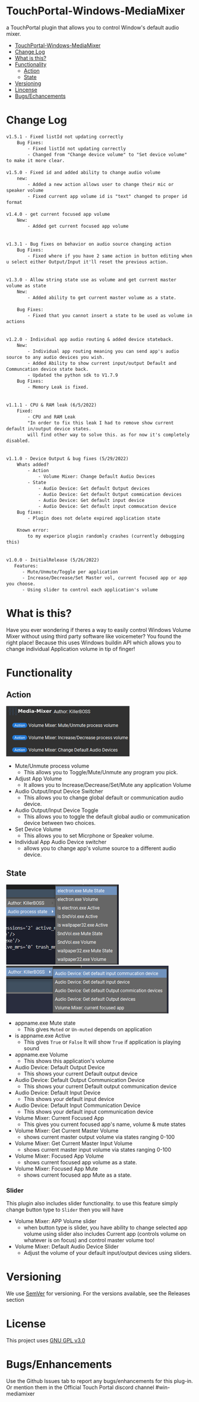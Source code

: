 # TouchPortal-Windows-MediaMixer
a TouchPortal plugin that allows you to control Window's default audio mixer.

- [TouchPortal-Windows-MediaMixer](#touchportal-windows-mediamixer)
- [Change Log](#change-log)
- [What is this?](#what-is-this)
- [Functionality](#functionality)
    - [Action](#action)
    - [State](#state)
- [Versioning](#versioning)
- [Lincense](#license)
- [Bugs/Echancements](#bugsenhancements)

# Change Log
```
v1.5.1 - Fixed listId not updating correctly
    Bug Fixes:
        - Fixed listId not updating correctly
        - Changed from "Change device volume" to "Set device volume" to make it more clear.

v1.5.0 - Fixed id and added ability to change audio volume
    new:
        - Added a new action allows user to change their mic or speaker volume
        - Fixed current app volume id is "text" changed to proper id format

v1.4.0 - get current focused app volume
    New:
        - Added get current focused app volume


v1.3.1 - Bug fixes on behavior on audio source changing action
    Bug Fixes:
        - Fixed where if you have 2 same action in button editing when u select either Output/Input it'll reset the previous action.


v1.3.0 - Allow string state use as volume and get current master volume as state
    New:
        - Added ability to get current master volume as a state.

    Bug Fixes:
        - Fixed that you cannot insert a state to be used as volume in actions


v1.2.0 - Individual app audio routing & added device stateback.
    New:
        - Individual app routing meaning you can send app's audio source to any audio devices you wish.
        - Added Ability to show current input/output Default and Communcation device state back.
        - Updated the python sdk to V1.7.9
    Bug Fixes:
        - Memory Leak is fixed.


v1.1.1 - CPU & RAM leak (6/5/2022)
    Fixed:
        - CPU and RAM Leak
        "In order to fix this leak I had to remove show current default in/output device states.
        will find other way to solve this. as for now it's completely disabled.


v1.1.0 - Device Output & bug fixes (5/29/2022)
    Whats added?
        - Action
            - Volume Mixer: Change Default Audio Devices
        - State
            - Audio Device: Get default Output devices
            - Audio Device: Get default Output commication devices
            - Audio Device: Get default input device
            - Audio Device: Get default input commucation device
    Bug fixes:
        - Plugin does not delete expired application state
    
    Known error:
        to my experice plugin randomly crashes (currently debugging this)


v1.0.0 - InitialRelease (5/26/2022)
   Features:
      - Mute/Unmute/Toggle per application
      - Increase/Decrease/Set Master vol, current focused app or app you choose.
      - Using slider to control each application's volume

```

# What is this?
Have you ever wondering if theres a way to easily control Windows Volume Mixer without using third party software like voicemeter? You found the right place! Because this uses Windows buildin API which allows you to change individual Application volume in tip of finger!

# Functionality

## Action
![Action List](images/actions.png)

- Mute/Unmute process volume
    - This allows you to Toggle/Mute/Unmute any program you pick.
- Adjust App Volume
    - It allows you to Increase/Decrease/Set/Mute any application Volume
- Audio Output/Input Device Switcher
    - This allows you to change global default or communication audio device.
- Audio Output/Input Device Toggle
    - This allows you to toggle the default global audio or communication device between two choices.
- Set Device Volume
    - This allows you to set Micrphone or Speaker volume.
- Individual App Audio Device switcher
    - allows you to change app's volume source to a different audio device.

## State
![State list](images/states.png)
![Audio state](images/AudioDevice.png)

- appname.exe Mute state
   - This gives `Muted` or `Un-muted` depends on application
- is appname.exe Active
    - This gives `True` or `False` It will show `True` if application is playing sound
- appname.exe Volume
    - This shows this application's volume
- Audio Device: Default Output Device
    - This shows your current Default output device
- Audio Device: Default Output Communication Device
    - This shows your current Default output communication device
- Audio Device: Default Input Device
    - This shows your default input device
- Audio Device: Default Input Communication Device
    - This shows your default input communication device
- Volume Mixer: Current Focused App
    - This gives you current focused app's name, volume & mute states
- Volume Mixer: Get Current Master Volume
    - shows current master output volume via states ranging 0-100
- Volume Mixer: Get Current Master Input Volume
    - shows current master input volume via states ranging 0-100
- Volume Mixer: Focused App Volume
    - shows current focused app volume as a state.
- Volume Mixer: Focused App Mute
    - shows current focused app Mute as a state.

### Slider

This plugin also includes slider functionality. to use this feature simply change button type to `Slider` then you will have
- Volume Mixer: APP Volume slider
    - when button type is slider, you have ability to change selected app volume
     using slider also includes Current app (controls volume on whatever is on focus) and control master volume too! 
- Volume Mixer: Default Audio Device Slider
    - Adjust the volume of your default input/output devices using sliders.

# Versioning

We use [SemVer](http://semver.org/) for versioning. For the versions available, see the Releases section

# License

This project uses [GNU GPL v3.0](LICENSE)

# Bugs/Enhancements
Use the Github Issues tab to report any bugs/enhancements for this plug-in. Or mention them in the Official Touch Portal discord channel #win-mediamixer
